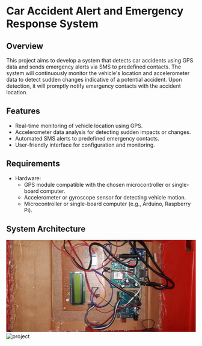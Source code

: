 # Car Accident Alert and Emergency Response System

## Overview
This project aims to develop a system that detects car accidents using GPS data and sends emergency alerts via SMS to predefined contacts. The system will continuously monitor the vehicle's location and accelerometer data to detect sudden changes indicative of a potential accident. Upon detection, it will promptly notify emergency contacts with the accident location.

## Features
- Real-time monitoring of vehicle location using GPS.
- Accelerometer data analysis for detecting sudden impacts or changes.
- Automated SMS alerts to predefined emergency contacts.
- User-friendly interface for configuration and monitoring.

## Requirements
- Hardware:
  - GPS module compatible with the chosen microcontroller or single-board computer.
  - Accelerometer or gyroscope sensor for detecting vehicle motion.
  - Microcontroller or single-board computer (e.g., Arduino, Raspberry Pi).

## System Architecture
![project](hi.png)
![project](hii.png)
